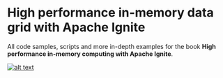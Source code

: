 # High performance in-memory data grid with Apache Ignite

All code samples, scripts and more in-depth examples for the book **High performance in-memory computing with Apache Ignite**.

[![alt text](/highperfomance-mini.jpg "book cover")](http://leanpub.com/ignite)

